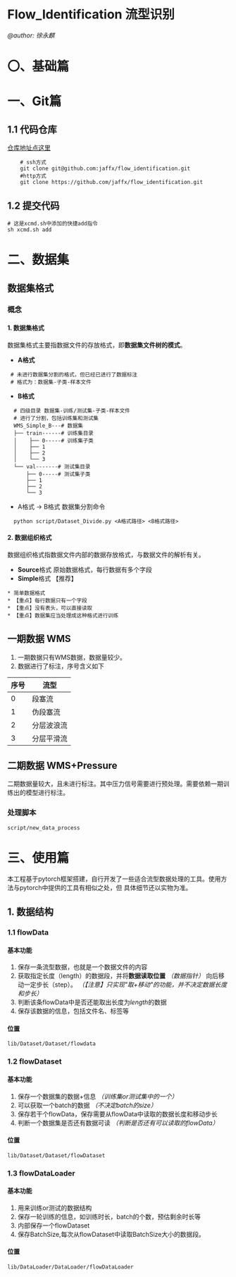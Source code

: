 # Flow_Identification 流型识别

*@author: 徐永麒*

# 〇、基础篇

# 一、Git篇

## 1.1 代码仓库

[仓库地址点这里](https://github.com/jaffx/flow_identification)

```shell
    # ssh方式
    git clone git@github.com:jaffx/flow_identification.git
    #http方式
    git clone https://github.com/jaffx/flow_identification.git
```

## 1.2 提交代码

```shell
# 这是xcmd.sh中添加的快捷add指令
sh xcmd.sh add
```

# 二、数据集

## 数据集格式

### 概念

#### 1. 数据集格式

数据集格式主要指数据文件的存放格式，即**数据集文件树的模式**。

- **A格式**

```
 # 未进行数据集分割的格式，但已经已进行了数据标注
 # 格式为：数据集-子类-样本文件
```

- **B格式**

``` text
  # 四级目录 数据集-训练/测试集-子类-样本文件
  # 进行了分割，包括训练集和测试集
  WMS_Simple_B---# 数据集
  ├── train------# 训练集目录
  │    ├── 0-----# 训练集子类
  │    ├── 1
  │    ├── 2
  │    └── 3
  └── val-------# 测试集目录
      ├── 0-----# 测试集子类
      ├── 1
      ├── 2
      └── 3
```

- A格式 -> B格式 数据集分割命令

```shell
  python script/Dataset_Divide.py <A格式路径> <B格式路径>
```

#### 2. 数据组织格式

数据组织格式指数据文件内部的数据存放格式，与数据文件的解析有关。

- **Source**格式
  原始数据格式，每行数据有多个字段
- **Simple**格式 【推荐】

```text
* 简单数据格式
* 【重点】每行数据只有一个字段
* 【重点】没有表头，可以直接读取
* 【重点】数据集应当处理成这种格式进行训练
```

## 一期数据 WMS

1. 一期数据只有WMS数据，数据量较少。
2. 数据进行了标注，序号含义如下

| 序号  | 流型    |
|-----|-------|
| 0   | 段塞流   |
| 1   | 伪段塞流  |
| 2   | 分层波浪流 |
| 3   | 分层平滑流 |

## 二期数据 WMS+Pressure

二期数据量较大，且未进行标注。其中压力信号需要进行预处理。需要依赖一期训练出的模型进行标注。

### 处理脚本

    script/new_data_process

# 三、使用篇

本工程基于pytorch框架搭建，自行开发了一些适合流型数据处理的工具。使用方法与pytorch中提供的工具有相似之处，但
具体细节还以实物为准。


## 1. 数据结构
### 1.1 flowData
#### 基本功能
1. 保存一条流型数据，也就是一个数据文件的内容
2. 获取指定长度（length）的数据段，并将**数据读取位置** *（数据指针）* 向后移动一定步长（step）。
*（【注意】只实现"取+移动"的功能，并不决定数据长度和步长）*
3. 判断该条flowData中是否还能取出长度为*length*的数据
4. 保存该数据的信息，包括文件名、标签等
#### 位置
    lib/Dataset/Dataset/flowdata

### 1.2 flowDataset
#### 基本功能
1. 保存一个数据集的数据+信息 *（训练集or测试集中的一个）*
2. 可以获取一个batch的数据 *（不决定batch的size）*
3. 保存若干个flowData，保存需要从flowData中读取的数据长度和移动步长
4. 判断一个数据集是否还有数据可读 *（判断是否还有可以读取的flowData）*
#### 位置
    lib/Dataset/Dataset/flowDataset
### 1.3 flowDataLoader
#### 基本功能
1. 用来训练or测试的数据结构
2. 保存一轮训练的信息，如训练时长，batch的个数，预估剩余时长等
3. 内部保存一个flowDataset
4. 保存BatchSize,每次从flowDataset中读取BatchSize大小的数据段。
#### 位置
    lib/DataLoader/DataLoader/flowDataLoader







